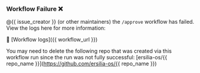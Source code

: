 ### Workflow Failure ❌

@{{ issue_creator }} (or other maintainers) the `/approve` workflow has failed. View the logs here for more information:

🔗 [Workflow logs]({{ workflow_url }})

You may need to delete the following repo that was created via this workflow run since the run was not fully successful: [ersilia-os/{{ repo_name }}](https://github.com/ersilia-os/{{ repo_name }})
